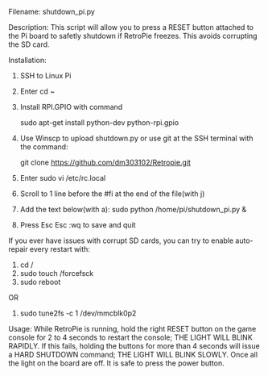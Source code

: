 Filename: shutdown_pi.py

Description: This script will allow you to press a RESET button attached to the Pi board to safetly shutdown if RetroPie freezes. This avoids corrupting the SD card.

Installation:
1. SSH to Linux Pi
2. Enter cd ~
3. Install RPI.GPIO with command

      sudo apt-get install python-dev python-rpi.gpio
      
4. Use Winscp to upload shutdown.py or use git at the SSH terminal with the command:

      git clone https://github.com/dm303102/Retropie.git

5. Enter sudo vi /etc/rc.local 
6. Scroll to 1 line before the #fi at the end of the file(with j)
7. Add the text below(with a):
sudo python /home/pi/shutdown_pi.py &
8. Press Esc Esc :wq to save and quit

If you ever have issues with corrupt SD cards, you can try to enable auto-repair every restart with:

1. cd /
2. sudo touch /forcefsck
3. sudo reboot

OR

1. sudo tune2fs -c 1 /dev/mmcblk0p2

Usage:
While RetroPie is running, hold the right RESET button on the game console for 2 to 4 seconds to restart the console; THE LIGHT WILL BLINK RAPIDLY. If this fails, holding the buttons for more than 4 seconds will issue a HARD SHUTDOWN command; THE LIGHT WILL BLINK SLOWLY. Once all the light on the board are off. It is safe to press the power button.

